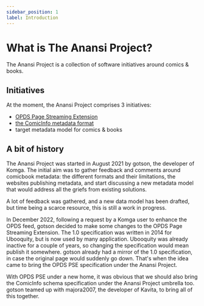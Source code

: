 ```yaml
---
sidebar_position: 1
label: Introduction
---
```


# What is The Anansi Project?

The Anansi Project is a collection of software initiatives around comics & books.

## Initiatives

At the moment, the Anansi Project comprises 3 initiatives:

- [OPDS Page Streaming Extension](opds-pse/intro)
- [the ComicInfo metadata format](comicinfo/intro)
- target metadata model for comics & books

## A bit of history

The Anansi Project was started in August 2021 by gotson, the developer of Komga. The initial aim was to gather feedback
and comments around comicbook metadata: the different formats and their limitations, the websites publishing metadata,
and start discussing a new metadata model that would address all the griefs from existing solutions.

A lot of feedback was gathered, and a new data model has been drafted, but time being a scarce resource, this is still a
work in progress.

In December 2022, following a request by a Komga user to enhance the OPDS feed, gotson decided to make some changes to
the OPDS Page Streaming Extension. The 1.0 specification was written in 2014 for Ubooquity, but is now used by many
application. Ubooquity was already inactive for a couple of years, so changing the specification would mean publish it
somewhere. gotson already had a mirror of the 1.0 specification, in case the original page would suddenly go down.
That's when the idea came to bring the OPDS PSE specification under the Anansi Project.

With OPDS PSE under a new home, it was obvious that we should also bring the ComicInfo schema specification under the
Anansi Project umbrella too. gotson teamed up with majora2007, the developer of Kavita, to bring all of this together.
